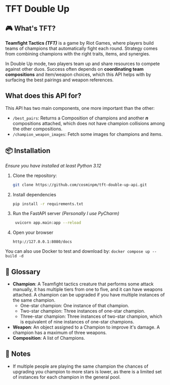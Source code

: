 # TFT Double Up

## 🎮 What's TFT? 
**Teamfight Tactics _(TFT)_** is a game by Riot Games, where players build teams of champions that automatically fight each round.
Strategy comes from combining champions with the right traits, items, and synergies.

In Double Up mode, two players team up and share resources to compete against other duos. Success often depends on **coordinating team compositions** and item/weapon choices, which this API helps with by surfacing the best pairings and weapon references.


## What does this API for?

This API has two main components, one more important than the other:

- `/best_pairs`: Returns a Composition of champions and another ***n*** compositions attached, which does not have champion collisions among the other compositions.
- `/champion_weapon_images`: Fetch some images for champions and items.


## 📦 Installation
_Ensure you have installed at least Python 3.12_

1. Clone the repository: 
    ```bash
    git clone https://github.com/cosminpm/tft-double-up-api.git
    ```
2. Install dependencies
    ```bash
    pip install -r requirements.txt
    ```

3. Run the FastAPI server _(Personally I use PyCharm)_
    ```bash
     uvicorn app.main:app --reload
    ```
4. Open your browser
    ```
    http://127.0.0.1:8080/docs
    ```
You can also use Docker to test and download by: `docker compose up --build -d`

## 📖 Glossary

- **Champion**: A Teamfight tactics creature that performs some attack manually, it has multiple tiers from one to five, and it can have weapons attached. A champion can be upgraded if you have multiple instances of the same champion. 
  - One-star champion: One instance of that champion.
  - Two-star champion: Three instances of one-star champion.
  - Three-star champion: Three instances of two-star champion, which is equivalent of nine instances of one-star champions. 
- **Weapon**: An object assigned to a Champion to improve it's damage. A champion has a maximum of three weapons. 
- **Composition**: A list of Champions.

## 📝 Notes
- If multiple people are playing the same champion the chances of upgrading you champion to more stars is lower, as there is a limited set of instances for each champion in the general pool.